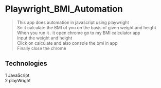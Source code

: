 # Playwright_BMI_Automation
> This app does automation in javascript using playwright<br>
> So it calculate the BMI of you on the basis of given weight and height<br>
> When you run it . it open chrome go to my BMI calculator app<br>
> Input the weight and height<br>
> Click on calculate and also console the bmi in app<br>
> Finally close the chrome <br>
## Technologies 
1 JavaScript <br>
2 playWright 
